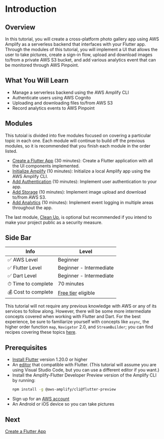 # Introduction

## Overview

In this tutorial, you will create a cross-platform photo gallery app using AWS Amplify as a serverless backend that interfaces with your Flutter app. Through the modules of this tutorial, you will implement a UI that allows the user to take pictures, create a sign-in flow, upload and download images to/from a private AWS S3 bucket, and add various analytics event that can be monitored through AWS Pinpoint.

## What You Will Learn

- Manage a serverless backend using the AWS Amplify CLI
- Authenticate users using AWS Cognito
- Uploading and downloading files to/from AWS S3
- Record analytics events to AWS Pinpoint

## Modules

This tutoial is divided into five modules focused on covering a particular topic in each one. Each module will continue to build off the previous modules, so it is recommended that you finish each module in the order listed.

- [Create a Flutter App](02_create_a_flutter_app.md) (30 minutes): Create a Flutter application with all the UI components implemented.
- [Initialize Amplify](03_initialize_amplify.md) (10 minutes): Initialize a local Amplify app using the AWS Amplify CLI.
- [Add Authentication](04_add_authentication.md) (10 minutes): Implement user authentication to your app.
- [Add Storage](05_add_storage.md) (10 minutes): Implement image upload and download to/from AWS S3.
- [Add Analytics](06_add_analytics.md) (10 minutes): Implement event logging in multiple areas throughout the app.

The last module, [Clean Up](07_clean_up.md), is optional but recommended if you intend to make your project public as a security measure.

## Side Bar

| Info | Level |
| --- | --- |
| ✅ AWS Level    | Beginner |
| ✅ Flutter Level    | Beginner - Intermediate |
| ✅ Dart Level  | Beginner - Intermediate |
| ⏱ Time to complete | 70 minutes |
| 💰 Cost to complete | [Free tier](https://aws.amazon.com/free) eligible |

This tutorial will not require any previous knowledge with AWS or any of its services to follow along. However, there will be some more intermediate concepts covered when working with Flutter and Dart. For the best experience, be sure to familiarize yourself with concepts like `async`, the higher order function `map`, `Navigator` 2.0, and `StreamBuilder`; you can find recipes covering these topics [here](https://flutter.dev/docs/cookbook).

## Prerequisites

- [Install Flutter](https://flutter.dev/docs/get-started/install) version 1.20.0 or higher
- An [editor](https://flutter.dev/docs/get-started/editor?tab=vscode) that compatible with Flutter. (This tutorial will assume you are using Visual Studio Code, but you can use a different editor if you want.)
- Install the Amplify-Flutter Developer Preview version of the Amplify CLI by running:
  ```bash
  npm install -g @aws-amplify/cli@flutter-preview
  ```
- Sign up for an [AWS account](https://signin.aws.amazon.com/signin?redirect_uri=https%3A%2F%2Fportal.aws.amazon.com%2Fbilling%2Fsignup%2Fresume&client_id=signup#/start)
- An Android or iOS device so you can take pictures

## Next

[Create a Flutter App](02_create_a_flutter_app.md)
